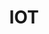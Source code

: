 ---
# This topic lives at
# https://digital.gov/topics/iot

# Topic Title
title: "IOT"

# description — keep it short and clear
summary: ""

# Weight
weight: 1

# For more information on managing topics,
# see https://github.com/GSA/digitalgov.gov/wiki/topics
---